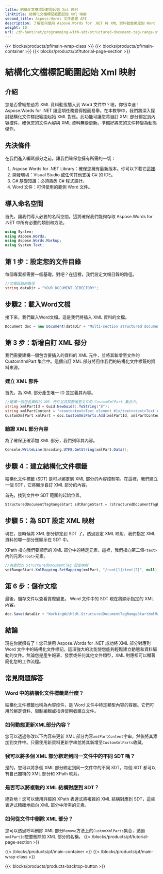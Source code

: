 ```yaml
---
title: 結構化文檔標記範圍起始 Xml 映射
linktitle: 結構化文檔標記範圍起始 Xml 映射
second_title: Aspose.Words 文件處理 API
description: 了解如何使用 Aspose.Words for .NET 將 XML 資料動態綁定到 Word 中的結構化文件標記。請遵循我們的逐步指南。
weight: 10
url: /zh-hant/net/programming-with-sdt/structured-document-tag-range-start-xml-mapping/
---
```


{{< blocks/products/pf/main-wrap-class >}}
{{< blocks/products/pf/main-container >}}
{{< blocks/products/pf/tutorial-page-section >}}

# 結構化文檔標記範圍起始 Xml 映射

## 介紹

您是否曾經想過將 XML 資料動態插入到 Word 文件中？嗯，你很幸運！ Aspose.Words for .NET 讓這項任務變得輕而易舉。在本教學中，我們將深入探討結構化文件標記範圍起始 XML 對應。此功能可讓您將自訂 XML 部分綁定到內容控件，確保您的文件內容與 XML 資料無縫更新。準備好將您的文件轉變為動態傑作。

## 先決條件

在我們進入編碼部分之前，讓我們確保您擁有所需的一切：

1.  Aspose.Words for .NET Library：確保您擁有最新版本。你可以下載它[這裡](https://releases.aspose.com/words/net/).
2. 開發環境：Visual Studio 或任何其他支援 C# 的 IDE。
3. C# 基礎知識：必須熟悉 C# 程式設計。
4. Word 文件：可供使用的範例 Word 文件。

## 導入命名空間

首先，讓我們導入必要的名稱空間。這將確保我們能夠存取 Aspose.Words for .NET 中所有必要的類別和方法。

```csharp
using System;
using Aspose.Words;
using Aspose.Words.Markup;
using System.Text;
```

## 第 1 步：設定您的文件目錄

每個專案都需要一個基礎，對吧？在這裡，我們設定文檔目錄的路徑。

```csharp
//文檔目錄的路徑
string dataDir = "YOUR DOCUMENT DIRECTORY";
```

## 步驟2：載入Word文檔

接下來，我們載入Word文檔。這是我們將插入 XML 資料的文檔。

```csharp
Document doc = new Document(dataDir + "Multi-section structured document tags.docx");
```

## 第 3 步：新增自訂 XML 部分

我們需要建構一個包含要插入的資料的 XML 元件，並將其新增至文件的 CustomXmlPart 集合中。這個自訂 XML 部分將用作我們的結構化文件標籤的資料來源。

### 建立 XML 部件

首先，為 XML 部分產生唯一 ID 並定義其內容。

```csharp
//建構一個包含資料的 XML 元件並將其新增至文件的 CustomXmlPart 集合中。
string xmlPartId = Guid.NewGuid().ToString("B");
string xmlPartContent = "<root><text>Text element #1</text><text>Text element #2</text></root>";
CustomXmlPart xmlPart = doc.CustomXmlParts.Add(xmlPartId, xmlPartContent);
```

### 驗證 XML 部分內容

為了確保正確添加 XML 部分，我們列印其內容。

```csharp
Console.WriteLine(Encoding.UTF8.GetString(xmlPart.Data));
```

## 步驟 4：建立結構化文件標籤

結構化文件標籤 (SDT) 是可以綁定到 XML 部分的內容控制項。在這裡，我們建立一個 SDT，它將顯示自訂 XML 部分的內容。

首先，找到文件中 SDT 範圍的起始位置。

```csharp
StructuredDocumentTagRangeStart sdtRangeStart = (StructuredDocumentTagRangeStart)doc.GetChild(NodeType.StructuredDocumentTagRangeStart, 0, true);
```

## 步驟 5：為 SDT 設定 XML 映射

現在，是時候將 XML 部分綁定到 SDT 了。透過設定 XML 映射，我們指定 XML 資料的哪一部分應顯示在 SDT 中。

 XPath 指向我們要顯示的 XML 部分中的特定元素。這裡，我們指向第二個`<text>`內的元素`<root>`元素。

```csharp
//為我們的 StructuredDocumentTag 設定映射
sdtRangeStart.XmlMapping.SetMapping(xmlPart, "/root[1]/text[2]", null);
```

## 第 6 步：儲存文檔

最後，儲存文件以查看實際變更。 Word 文件中的 SDT 現在將顯示指定的 XML 內容。

```csharp
doc.Save(dataDir + "WorkingWithSdt.StructuredDocumentTagRangeStartXmlMapping.docx");
```

## 結論

現在你就擁有了！您已使用 Aspose.Words for .NET 成功將 XML 部分對應到 Word 文件中的結構化文件標記。這項強大的功能使您能夠輕鬆建立動態和資料驅動的文件。無論您是產生報表、發票或任何其他文件類型，XML 對應都可以顯著簡化您的工作流程。

## 常見問題解答

### Word 中的結構化文件標籤是什麼？
結構化文件標籤也稱為內容控件，是 Word 文件中特定類型內容的容器。它們可用於綁定資料、限制編輯或指導使用者建立文件。

### 如何動態更新XML部分內容？
您可以透過修改以下內容來更新 XML 部分內容`xmlPartContent`字串，然後將其添加到文件中。只需使用新資料更新字串並將其新增至`CustomXmlParts`收藏。

### 我可以將多個 XML 部分綁定到同一文件中的不同 SDT 嗎？
是的，您可以將多個 XML 部分綁定到同一文件中的不同 SDT。每個 SDT 都可以有自己獨特的 XML 部分和 XPath 映射。

### 是否可以將複雜的 XML 結構對應到 SDT？
絕對地！您可以使用詳細的 XPath 表達式將複雜的 XML 結構對應到 SDT，這些表達式精確地指向 XML 部分中所需的元素。

### 如何從文件中刪除 XML 部分？
您可以透過呼叫刪除 XML 部分`Remove`方法上的`CustomXmlParts`集合，透過`xmlPartId`您要刪除的 XML 部分的名稱。
{{< /blocks/products/pf/tutorial-page-section >}}

{{< /blocks/products/pf/main-container >}}
{{< /blocks/products/pf/main-wrap-class >}}

{{< blocks/products/products-backtop-button >}}
